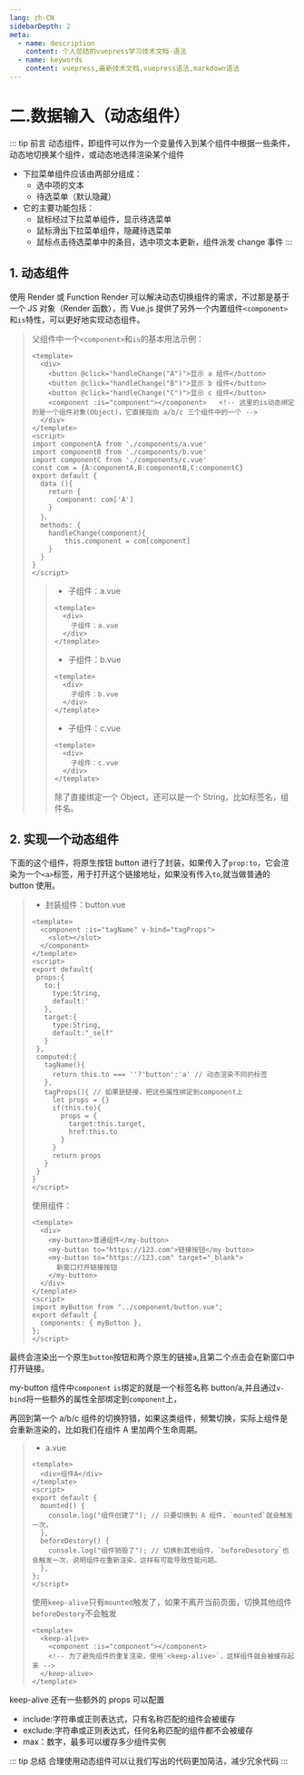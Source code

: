 ```yaml
---
lang: zh-CN
sidebarDepth: 2
meta:
  - name: description
    content: 个人总结的vuepress学习技术文档-语法
  - name: keywords
    content: vuepress,最新技术文档,vuepress语法,markdown语法
---
```


# 二.数据输入（动态组件）

::: tip 前言
动态组件，即组件可以作为一个变量传入到某个组件中根据一些条件，动态地切换某个组件，或动态地选择渲染某个组件

- 下拉菜单组件应该由两部分组成：
  - 选中项的文本
  - 待选菜单（默认隐藏）
- 它的主要功能包括：
  - 鼠标经过下拉菜单组件，显示待选菜单
  - 鼠标滑出下拉菜单组件，隐藏待选菜单
  - 鼠标点击待选菜单中的条目，选中项文本更新，组件派发 change 事件
:::

## 1. 动态组件

使用 Render 或 Function Render 可以解决动态切换组件的需求，不过那是基于一个 JS 对象（Render 函数），而 Vue.js 提供了另外一个内置组件`<component>`和`is`特性，可以更好地实现动态组件。

> 父组件中一个`<component>`和`is`的基本用法示例：
>
> ```vue {6}
> <template>
>   <div>
>     <button @click="handleChange("A")">显示 a 组件</button>
>     <button @click="handleChange("B")">显示 b 组件</button>
>     <button @click="handleChange("C")">显示 c 组件</button>
>     <component :is="component"></component>   <!-- 这里的is动态绑定的是一个组件对象(Object)，它直接指向 a/b/c 三个组件中的一个 -->
>   </div>
> </template>
> <script>
> import componentA from './components/a.vue'
> import componentB from './components/b.vue'
> import componentC from './components/c.vue'
> const com = {A:componentA,B:componentB,C:componentC}
> export default {
>   data (){
>     return {
>       component: com['A']
>     }
>   }，
>   methods: {
>     handleChange(component){
>         this.component = com[component]
>     }
>   }
> }
> </script>
> ```
>
> > - 子组件：a.vue
> >
> > ```vue
> > <template>
> >   <div>
> >     子组件：a.vue
> >   </div>
> > </template>
> > ```
> >
> > - 子组件：b.vue
> >
> > ```vue
> > <template>
> >   <div>
> >     子组件：b.vue
> >   </div>
> > </template>
> > ```
> >
> > - 子组件：c.vue
> >
> > ```vue
> > <template>
> >   <div>
> >     子组件：c.vue
> >   </div>
> > </template>
> > ```
> >
> > 除了直接绑定一个 Object，还可以是一个 String，比如标签名，组件名。

## 2. 实现一个动态组件

下面的这个组件，将原生按钮 button 进行了封装，如果传入了`prop:to`，它会渲染为一个`<a>`标签，用于打开这个链接地址，如果没有传入`to`,就当做普通的 button 使用。

> - 封装组件：button.vue
>
> ```vue {2}
> <template>
>   <component :is="tagName" v-bind="tagProps">
>     <slot></slot>
>   </component>
> </template>
> <script>
> export default{
>  props:{
>    to:{
>      type:String,
>      default:'
>    },
>    target:{
>      type:String,
>      default:"_self"
>    }
>  },
>  computed:{
>    tagName(){
>      return this.to === ''?'button':'a' // 动态渲染不同的标签
>    },
>    tagProps(){ // 如果是链接，把这些属性绑定到component上
>      let props = {}
>      if(this.to){
>        props = {
>          target:this.target,
>          href:this.to
>        }
>      }
>      return props
>    }
>  }
> }
> </script>
> ```
>
> 使用组件：
>
> ```vue
> <template>
>   <div>
>     <my-button>普通组件</my-button>
>     <my-button to="https://123.com">链接按钮</my-button>
>     <my-button to="https://123.com" target="_blank">
>       新窗口打开链接按钮
>     </my-button>
>   </div>
> </template>
> <script>
> import myButton from "../component/button.vue";
> export default {
>   components: { myButton },
> };
> </script>
> ```

最终会渲染出一个原生`button`按钮和两个原生的链接`a`,且第二个点击会在新窗口中打开链接。

my-button 组件中`component` `is`绑定的就是一个标签名称 button/a,并且通过`v-bind`将一些额外的属性全部绑定到`component`上，

再回到第一个 a/b/c 组件的切换狩猎，如果这类组件，频繁切换，实际上组件是会重新渲染的，比如我们在组件 A 里加两个生命周期。

> - a.vue
>
> ```vue {7,10}
> <template>
>   <div>组件A</div>
> </template>
> <script>
> export default {
>   mounted() {
>     console.log("组件创建了"); // 只要切换到 A 组件，`mounted`就会触发一次，
>   },
>   beforeDestory() {
>     console.log("组件销毁了"); // 切换到其他组件，`beforeDesotory`也会触发一次，说明组件在重新渲染，这样有可能导致性能问题。
>   },
> };
> </script>
> ```
>
> 使用`keep-alive`只有`mounted`触发了，如果不离开当前页面，切换其他组件`beforeDestory`不会触发
>
> ```vue {3}
> <template>
>   <keep-alive>
>     <component :is="component"></component>
>     <!-- 为了避免组件的重复渲染，使用`<keep-alive>`，这样组件就会被缓存起来 -->
>   </keep-alive>
> </template>
> ```

keep-alive 还有一些额外的 props 可以配置

- include:字符串或正则表达式，只有名称匹配的组件会被缓存
- exclude:字符串或正则表达式，任何名称匹配的组件都不会被缓存
- max：数字，最多可以缓存多少组件实例

::: tip 总结
合理使用动态组件可以让我们写出的代码更加简洁，减少冗余代码
:::
